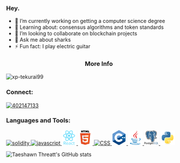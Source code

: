 ### Hey.

- 🔭 I’m currently working on getting a computer science degree
- 🌱 Learning about: consensus algorithms and token standards
- 👯 I’m looking to collaborate on blockchain projects
- 💬 Ask me about sharks
- ⚡ Fun fact: I play electric guitar

<h3 align="center">More Info</h3>

<p align="left"> <img src="https://komarev.com/ghpvc/?username=xp-tekurai99&label=Profile%20views&color=0e75b6&style=flat" alt="xp-tekurai99" /> </p>

<h3 align="left">Connect:</h3>
<p align="left">
<a href="https://linkedin.com/in/taeshawn-threatt-402147133/" target="blank"><img align="center" src="https://raw.githubusercontent.com/rahuldkjain/github-profile-readme-generator/master/src/images/icons/Social/linked-in-alt.svg" alt="402147133" height="30" width="40" /></a>
</p>

<h3 align="left">Languages and Tools:</h3>
<p align="left"> <a href="https://soliditylang.org/" target="_blank" rel="noreferrer"> <img src="https://seeklogo.com/images/S/solidity-logo-D29CC3EB00-seeklogo.com.png?v=637807957510000000" alt="solidity" width="40" height="40"/> </a>
<a href="https://www.javascript.com/" target="_blank" rel="noreferrer"> <img src="https://seeklogo.com/images/J/javascript-js-logo-2949701702-seeklogo.com.png" alt="javascript" width="40" height="40"/> </a>
<a href="https://reactjs.org/" target="_blank" rel="noreferrer"> <img src="https://raw.githubusercontent.com/devicons/devicon/master/icons/react/react-original-wordmark.svg" alt="react" width="40" height="40"/> </a>
<a href="https://www.w3.org/html/" target="_blank" rel="noreferrer"> <img src="https://raw.githubusercontent.com/devicons/devicon/master/icons/html5/html5-original-wordmark.svg" alt="html5" width="40" height="40"/> </a>
<a href="https://www.w3schools.com/Css/" target="_blank" rel="noreferrer"> <img src="https://seeklogo.com/images/C/css3-logo-8724075274-seeklogo.com.png" alt="CSS" width="40" height="40"/> </a>
<a href="https://www.w3schools.com/cpp/" target="_blank" rel="noreferrer"> <img src="https://raw.githubusercontent.com/devicons/devicon/master/icons/cplusplus/cplusplus-original.svg" alt="cplusplus" width="40" height="40"/> </a>
<a href="https://www.java.com" target="_blank" rel="noreferrer"> <img src="https://raw.githubusercontent.com/devicons/devicon/master/icons/java/java-original.svg" alt="java" width="40" height="40"/> </a>
<a href="https://www.postgresql.org" target="_blank" rel="noreferrer"> <img src="https://raw.githubusercontent.com/devicons/devicon/master/icons/postgresql/postgresql-original-wordmark.svg" alt="postgresql" width="40" height="40"/> </a>
<a href="https://www.python.org" target="_blank" rel="noreferrer"> <img src="https://raw.githubusercontent.com/devicons/devicon/master/icons/python/python-original.svg" alt="python" width="40" height="40"/> </a> </p>

![Taeshawn Threatt's GitHub stats](https://github-readme-stats.vercel.app/api?username=xp-tekurai99&theme=dark&show_icons=true)
